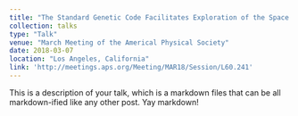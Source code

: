 ```yaml
---
title: "The Standard Genetic Code Facilitates Exploration of the Space of Functional Nucleotide Sequences (Poster)"
collection: talks
type: "Talk"
venue: "March Meeting of the Americal Physical Society"
date: 2018-03-07
location: "Los Angeles, California"
link: 'http://meetings.aps.org/Meeting/MAR18/Session/L60.241'
---
```


This is a description of your talk, which is a markdown files that can be all markdown-ified like any other post. Yay markdown!

